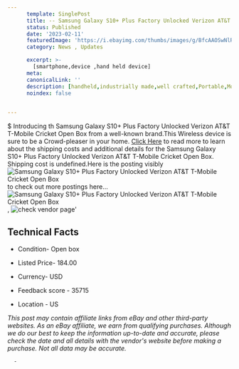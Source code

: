 ```yaml
---
      template: SinglePost
      title: -- Samsung Galaxy S10+ Plus Factory Unlocked Verizon AT&T T-Mobile Cricket Open Box
      status: Published
      date: '2023-02-11'
      featuredImage: 'https://i.ebayimg.com/thumbs/images/g/BfcAAOSwNlRj4qK9/s-l225.jpg'
      category: News , Updates

      excerpt: >-
        [smartphone,device ,hand held device]
      meta:
      canonicalLink: ''
      description: [handheld,industrially made,well crafted,Portable,Mobile,Compact,Convenient,Lightweight,Maneuverable,Man-portable,Miniature,Carriable,Hand-held,Light,Holdable,Transportable,Mobile device,Pocket-sized,On-the-go,Wireless,Cordless,Compact size,Convenient size, smartphone,device ,hand held device]
      noindex: false
      

---
```

$
      Introducing th Samsung Galaxy S10+ Plus Factory Unlocked Verizon AT&T T-Mobile Cricket Open Box from a well-known brand.This Wireless device  is sure to be a Crowd-pleaser in your home. [Click Here](https://www.ebay.com/itm/254923490363?hash=item3b5a9fc43b%3Ag%3ABfcAAOSwNlRj4qK9&mkevt=1&mkcid=1&mkrid=711-53200-19255-0&campid=%253CePNCampaignId%253E&customid=%253CreferenceId%253E&toolid=10049) to read more to learn about the shipping costs and additional details for the Samsung Galaxy S10+ Plus Factory Unlocked Verizon AT&T T-Mobile Cricket Open Box. Shipping cost is undefined.Here is the posting visibly ![Samsung Galaxy S10+ Plus Factory Unlocked Verizon AT&T T-Mobile Cricket Open Box](https://i.ebayimg.com/thumbs/images/g/BfcAAOSwNlRj4qK9/s-l225.jpg) to check out more postings here... ![Samsung Galaxy S10+ Plus Factory Unlocked Verizon AT&T T-Mobile Cricket Open Box](https://i.ebayimg.com/images/g/BfcAAOSwNlRj4qK9/s-l1200.jpg), ![check vendor page](https://origin-galleryplus.ebayimg.com/ws/web/254923490363_2_0_1/225x225.jpg,https://origin-galleryplus.ebayimg.com/ws/web/254923490363_3_0_1/225x225.jpg,https://origin-galleryplus.ebayimg.com/ws/web/254923490363_4_0_1/225x225.jpg,https://origin-galleryplus.ebayimg.com/ws/web/254923490363_5_0_1/225x225.jpg,https://origin-galleryplus.ebayimg.com/ws/web/254923490363_6_0_1/225x225.jpg,https://origin-galleryplus.ebayimg.com/ws/web/254923490363_7_0_1/225x225.jpg,https://origin-galleryplus.ebayimg.com/ws/web/254923490363_8_0_1/225x225.jpg,https://origin-galleryplus.ebayimg.com/ws/web/254923490363_9_0_1/225x225.jpg,https://origin-galleryplus.ebayimg.com/ws/web/254923490363_10_0_1/225x225.jpg,https://origin-galleryplus.ebayimg.com/ws/web/254923490363_11_0_1/225x225.jpg,https://origin-galleryplus.ebayimg.com/ws/web/254923490363_12_0_1/225x225.jpg,https://origin-galleryplus.ebayimg.com/ws/web/254923490363_13_0_1/225x225.jpg,https://origin-galleryplus.ebayimg.com/ws/web/254923490363_14_0_1/225x225.jpg,https://origin-galleryplus.ebayimg.com/ws/web/254923490363_15_0_1/225x225.jpg)'

      

 ## Technical Facts 



     
      

 - Condition- Open box 


      

 - Listed Price- 184.00 


      

 - Currency- USD 


      

 - Feedback score - 35715 


      

 - Location - US 


      
      

 *_This post may contain affiliate links from eBay and other third-party websites. As an eBay affiliate, we earn from qualifying purchases. Although we do our best to keep the information up-to-date and accurate, please check the date and all details with the vendor's website before making a purchase. Not all data may be accurate._*




      -
